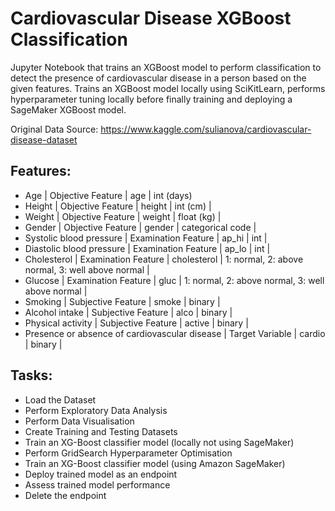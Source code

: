 # Cardiovascular Disease XGBoost Classification
Jupyter Notebook that trains an XGBoost model to perform classification to detect the presence of cardiovascular disease in a person based on the given features. Trains an XGBoost model locally using SciKitLearn, performs hyperparameter tuning locally before finally training and deploying a SageMaker XGBoost model.

Original Data Source: https://www.kaggle.com/sulianova/cardiovascular-disease-dataset

## Features:
- Age | Objective Feature | age | int (days)
- Height | Objective Feature | height | int (cm) |
- Weight | Objective Feature | weight | float (kg) |
- Gender | Objective Feature | gender | categorical code |
- Systolic blood pressure | Examination Feature | ap_hi | int |
- Diastolic blood pressure | Examination Feature | ap_lo | int |
- Cholesterol | Examination Feature | cholesterol | 1: normal, 2: above normal, 3: well above normal |
- Glucose | Examination Feature | gluc | 1: normal, 2: above normal, 3: well above normal |
- Smoking | Subjective Feature | smoke | binary |
- Alcohol intake | Subjective Feature | alco | binary |
- Physical activity | Subjective Feature | active | binary |
- Presence or absence of cardiovascular disease | Target Variable | cardio | binary |

## Tasks:
- Load the Dataset 
- Perform Exploratory Data Analysis
- Perform Data Visualisation
- Create Training and Testing Datasets
- Train an XG-Boost classifier model (locally not using SageMaker)
- Perform GridSearch Hyperparameter Optimisation
- Train an XG-Boost classifier model (using Amazon SageMaker)
- Deploy trained model as an endpoint
- Assess trained model performance
- Delete the endpoint